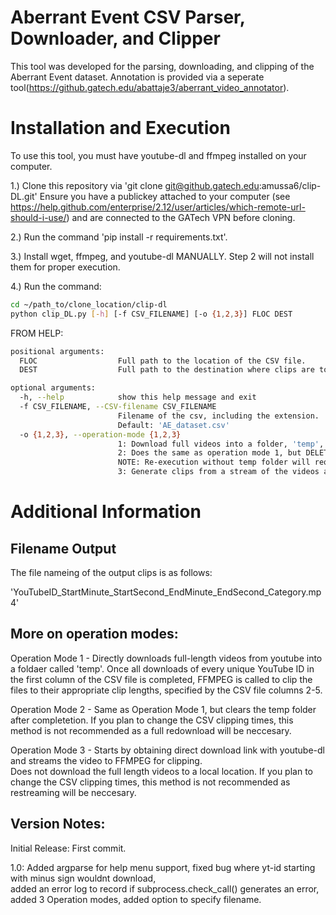 # Aberrant Event CSV Parser, Downloader, and Clipper

This tool was developed for the parsing, downloading,
and clipping of the Aberrant Event dataset. Annotation is
provided via a seperate tool(https://github.gatech.edu/abattaje3/aberrant_video_annotator).

# Installation and Execution

To use this tool, you must have youtube-dl and ffmpeg 
installed on your computer.

1.) Clone this repository via 'git clone git@github.gatech.edu:amussa6/clip-DL.git'
    Ensure you have a publickey attached to your computer (see 
    https://help.github.com/enterprise/2.12/user/articles/which-remote-url-should-i-use/)
    and are connected to the GATech VPN before cloning.       

2.) Run the command 'pip install -r requirements.txt'.

3.) Install wget, ffmpeg, and youtube-dl MANUALLY. Step 
    2 will not install them for proper execution.

4.) Run the command: 

```bash
cd ~/path_to/clone_location/clip-dl
python clip_DL.py [-h] [-f CSV_FILENAME] [-o {1,2,3}] FLOC DEST
```

FROM HELP:

```bash
positional arguments:
  FLOC                  Full path to the location of the CSV file.
  DEST                  Full path to the destination where clips are to be stored.

optional arguments:
  -h, --help            show this help message and exit
  -f CSV_FILENAME, --CSV-filename CSV_FILENAME
                        Filename of the csv, including the extension.
                        Default: 'AE_dataset.csv'
  -o {1,2,3}, --operation-mode {1,2,3}
                        1: Download full videos into a folder, 'temp', and clip into a folder, 'clips' at DEST.
                        2: Does the same as operation mode 1, but DELETES the temp folder. 
                        NOTE: Re-execution without temp folder will require full dataset download or stream (opmode 3).
                        3: Generate clips from a stream of the videos and only saves the clips.
```
# Additional Information

## Filename Output

The file nameing of the output clips is as follows:
                    
'YouTubeID_StartMinute_StartSecond_EndMinute_EndSecond_Category.mp4'

## More on operation modes:

Operation Mode 1 -  Directly downloads full-length videos from youtube into a foldaer called 'temp'. Once all downloads of
                        every   unique YouTube ID in the first column of the CSV file is completed, FFMPEG is called to clip 
                        the files to their appropriate clip lengths, specified by the CSV file columns 2-5.
                        
Operation Mode 2 -  Same as Operation Mode 1, but clears the temp folder after completetion. If you plan to change the CSV 
                        clipping times, this method is not recommended as a full redownload will be neccesary.

Operation Mode 3 -  Starts by obtaining direct download link with youtube-dl and streams the video to FFMPEG for clipping.      
                        Does not download the full length videos to a local location. If you plan to change the CSV clipping 
                        times, this method is not recommended as restreaming will be neccesary.

## Version Notes:

Initial Release:    First commit.

1.0:                Added argparse for help menu support, fixed bug where yt-id starting with minus sign wouldnt download,  
                    added an error log to record if subprocess.check_call() generates an error, added 3 Operation modes, 
                    added option to specify filename.
